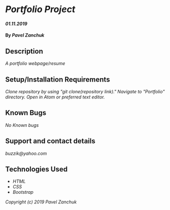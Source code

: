 # _Portfolio Project_

#### _01.11.2019_

#### By _**Pavel Zanchuk**_

## Description

_A portfolio webpage/resume_

## Setup/Installation Requirements

_Clone repository by using "git clone(repository link)."
Navigate to "Portfolio" directory.
Open in Atom or preferred text editor._

## Known Bugs

_No Known bugs_

## Support and contact details

_buzzik@yahoo.com_

## Technologies Used

* _HTML_
* _CSS_
* _Bootstrap_

*Copyright (c) 2019 Pavel Zanchuk*
